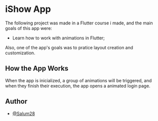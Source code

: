 # iShow App

The following project was made in a Flutter course i made, and the main goals of this app were:

* Learn how to work with animations in Flutter;

Also, one of the app's goals was to pratice layout creation and customization.
## How the App Works

When the app is inicialized, a group of animations will be triggered, and when they finish their execution, the app opens a animated login page.
## Author

- [@Salum28](https://github.com/Salum28)
